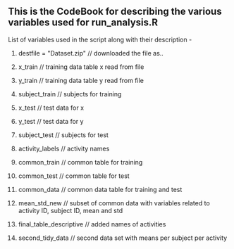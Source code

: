 ## This is the CodeBook for describing the various variables used for run_analysis.R

List of variables used in the script along with their description - 

1. destfile = "Dataset.zip" // downloaded the file as..

2. x_train // training data table x read from file

3. y_train // training data table y read from file

4. subject_train // subjects for training

5. x_test // test data for x

6. y_test // test data for y

7. subject_test // subjects for test

8. activity_labels // activity names

9. common_train // common table for training

10. common_test // common table for test

11. common_data // common data table for training and test

12. mean_std_new // subset of common data with variables related to activity ID, subject ID, mean and std

13. final_table_descriptive // added names of activities 

14. second_tidy_data // second data set with means per subject per activity